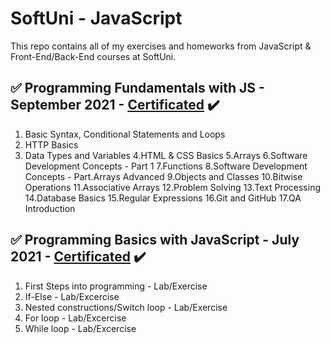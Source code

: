 # SoftUni - JavaScript 
This repo contains all of my exercises and homeworks from JavaScript & Front-End/Back-End courses at SoftUni.


## :white_check_mark: Programming Fundamentals with JS - September 2021 - [Certificated](https://softuni.bg/certificates/certificates/converttoimage/119787?code=9cee819d) :heavy_check_mark:
1. Basic Syntax, Conditional Statements and Loops
2. HTTP Basics
3. Data Types and Variables
4.HTML & CSS Basics
5.Arrays
6.Software Development Concepts - Part 1
7.Functions
8.Software Development Concepts - Part.Arrays Advanced
9.Objects and Classes
10.Bitwise Operations
11.Associative Arrays
12.Problem Solving
13.Text Processing
14.Database Basics
15.Regular Expressions
16.Git and GitHub
17.QA Introduction

## :white_check_mark: Programming Basics with JavaScript - July 2021 - [Certificated](https://softuni.bg/certificates/certificates/converttoimage/112069?code=02e0a59e) :heavy_check_mark:
01. First Steps into programming - Lab/Exercise
02. If-Else - Lab/Excercise
03. Nested constructions/Switch loop - Lab/Exercise
04. For loop - Lab/Excercise
05. While loop - Lab/Excercise
